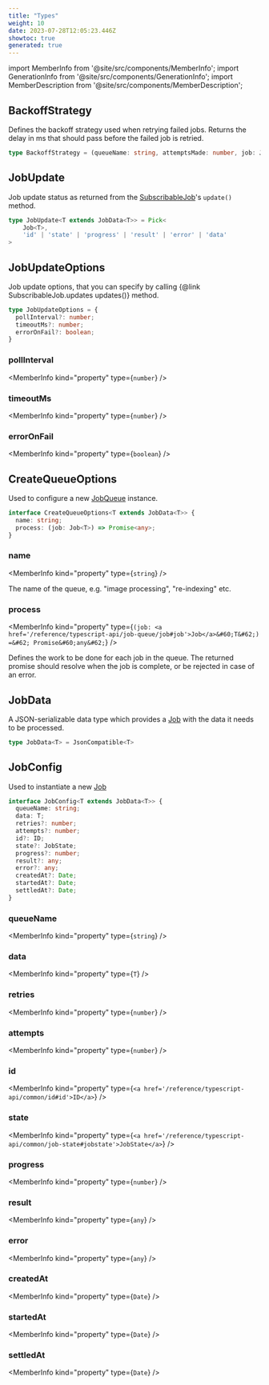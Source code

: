 ```yaml
---
title: "Types"
weight: 10
date: 2023-07-28T12:05:23.446Z
showtoc: true
generated: true
---
```

<!-- This file was generated from the Vendure source. Do not modify. Instead, re-run the "docs:build" script -->
import MemberInfo from '@site/src/components/MemberInfo';
import GenerationInfo from '@site/src/components/GenerationInfo';
import MemberDescription from '@site/src/components/MemberDescription';


## BackoffStrategy

<GenerationInfo sourceFile="packages/core/src/job-queue/polling-job-queue-strategy.ts" sourceLine="22" packageName="@vendure/core" />

Defines the backoff strategy used when retrying failed jobs. Returns the delay in
ms that should pass before the failed job is retried.

```ts title="Signature"
type BackoffStrategy = (queueName: string, attemptsMade: number, job: Job) => number
```


## JobUpdate

<GenerationInfo sourceFile="packages/core/src/job-queue/subscribable-job.ts" sourceLine="22" packageName="@vendure/core" />

Job update status as returned from the <a href='/reference/typescript-api/job-queue/subscribable-job#subscribablejob'>SubscribableJob</a>'s `update()` method.

```ts title="Signature"
type JobUpdate<T extends JobData<T>> = Pick<
    Job<T>,
    'id' | 'state' | 'progress' | 'result' | 'error' | 'data'
>
```


## JobUpdateOptions

<GenerationInfo sourceFile="packages/core/src/job-queue/subscribable-job.ts" sourceLine="34" packageName="@vendure/core" />

Job update options, that you can specify by calling {@link SubscribableJob.updates updates()} method.

```ts title="Signature"
type JobUpdateOptions = {
  pollInterval?: number;
  timeoutMs?: number;
  errorOnFail?: boolean;
}
```

<div className="members-wrapper">

### pollInterval

<MemberInfo kind="property" type={`number`}   />


### timeoutMs

<MemberInfo kind="property" type={`number`}   />


### errorOnFail

<MemberInfo kind="property" type={`boolean`}   />




</div>


## CreateQueueOptions

<GenerationInfo sourceFile="packages/core/src/job-queue/types.ts" sourceLine="13" packageName="@vendure/core" />

Used to configure a new <a href='/reference/typescript-api/job-queue/#jobqueue'>JobQueue</a> instance.

```ts title="Signature"
interface CreateQueueOptions<T extends JobData<T>> {
  name: string;
  process: (job: Job<T>) => Promise<any>;
}
```

<div className="members-wrapper">

### name

<MemberInfo kind="property" type={`string`}   />

The name of the queue, e.g. "image processing", "re-indexing" etc.
### process

<MemberInfo kind="property" type={`(job: <a href='/reference/typescript-api/job-queue/job#job'>Job</a>&#60;T&#62;) =&#62; Promise&#60;any&#62;`}   />

Defines the work to be done for each job in the queue. The returned promise
should resolve when the job is complete, or be rejected in case of an error.


</div>


## JobData

<GenerationInfo sourceFile="packages/core/src/job-queue/types.ts" sourceLine="35" packageName="@vendure/core" />

A JSON-serializable data type which provides a <a href='/reference/typescript-api/job-queue/job#job'>Job</a>
with the data it needs to be processed.

```ts title="Signature"
type JobData<T> = JsonCompatible<T>
```


## JobConfig

<GenerationInfo sourceFile="packages/core/src/job-queue/types.ts" sourceLine="44" packageName="@vendure/core" />

Used to instantiate a new <a href='/reference/typescript-api/job-queue/job#job'>Job</a>

```ts title="Signature"
interface JobConfig<T extends JobData<T>> {
  queueName: string;
  data: T;
  retries?: number;
  attempts?: number;
  id?: ID;
  state?: JobState;
  progress?: number;
  result?: any;
  error?: any;
  createdAt?: Date;
  startedAt?: Date;
  settledAt?: Date;
}
```

<div className="members-wrapper">

### queueName

<MemberInfo kind="property" type={`string`}   />


### data

<MemberInfo kind="property" type={`T`}   />


### retries

<MemberInfo kind="property" type={`number`}   />


### attempts

<MemberInfo kind="property" type={`number`}   />


### id

<MemberInfo kind="property" type={`<a href='/reference/typescript-api/common/id#id'>ID</a>`}   />


### state

<MemberInfo kind="property" type={`<a href='/reference/typescript-api/common/job-state#jobstate'>JobState</a>`}   />


### progress

<MemberInfo kind="property" type={`number`}   />


### result

<MemberInfo kind="property" type={`any`}   />


### error

<MemberInfo kind="property" type={`any`}   />


### createdAt

<MemberInfo kind="property" type={`Date`}   />


### startedAt

<MemberInfo kind="property" type={`Date`}   />


### settledAt

<MemberInfo kind="property" type={`Date`}   />




</div>
